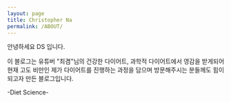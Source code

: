 ```yaml
---
layout: page
title: Christopher Na
permalink: /ABOUT/
---
```


안녕하세요 DS 입니다.

이 블로그는 유튜버 "최겸"님의 건강한 다이어트, 과학적 다이어트에서 영감을 받게되어 현재 고도 비만인 제가 다이어트를 진행하는 과정을 담으며 방문해주시는 분들께도 힘이 되고자 만든 블로그입니다.

-Diet Science-
